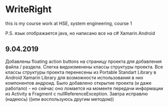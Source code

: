 # WriteRight
this is my course work at HSE, system engineering, course 1

P.S. язык отображается java, но написано все на c# Xamarin.Android

## 9.04.2019
Добавлены floating action buttons на страницу проекта для добавления файла / раздела. Слегка видоизменены классы структуры проекта. Все классы структуры проекта перенесены из Portable Standart Library в Android Xamarin Library для возможности использования в них компонентов андроид. Было добавлено открытие проекта (и даже работало) - но сейчас оно ломается на моменте передачи информации из Activity в Fragment с nullReferenceException. Завтра исправлю (надеюсь) ((или воспользуюсь другим методом))
